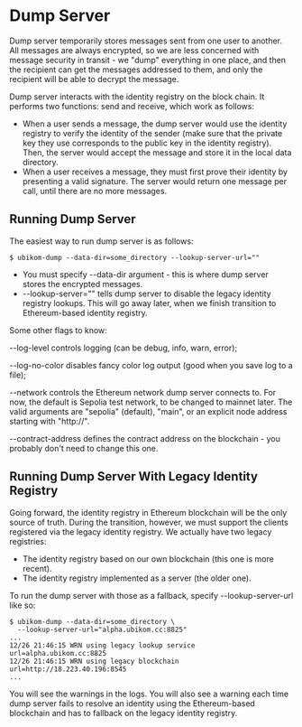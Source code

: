 # Dump Server

Dump server temporarily stores messages sent from one user to another. All 
messages are always encrypted, so we are less concerned with message security
in transit - we "dump" everything in one place, and then the recipient can
get the messages addressed to them, and only the recipient will be able
to decrypt the message.

Dump server interacts with the identity registry on the block chain. It 
performs two functions: send and receive, which work as follows:

* When a user sends a message, the dump server would use the
identity registry to verify the identity of the sender (make sure
that the private key they use corresponds to the public key in the
identity registry). Then, the server would accept the message and store
it in the local data directory. 
* When a user receives a message, they must first prove their identity
by presenting a valid signature. The server would return one message
per call, until there are no more messages.

## Running Dump Server

The easiest way to run dump server is as follows:

```
$ ubikom-dump --data-dir=some_directory --lookup-server-url=""
```

* You must specify --data-dir argument - this is where dump server stores
the encrypted messages.
* --lookup-server="" tells dump server to disable the legacy identity
registry lookups. This will go away later, when we finish transition to
Ethereum-based identity registry.

Some other flags to know:

--log-level controls logging (can be debug, info, warn, error);

--log-no-color disables fancy color log output (good when you save log to a file);

--network controls the Ethereum network dump server connects to. For now, the default 
is Sepolia test network,
to be changed to mainnet later. The valid arguments are "sepolia" (default), "main", 
or an explicit node address starting with "http://".

--contract-address defines the contract address on the blockchain - you probably don't need to change this one.

## Running Dump Server With Legacy Identity Registry

Going forward, the identity registry in Ethereum blockchain will be the only source
of truth. During the transition, however, we must support the clients registered
via the legacy identity registry. We actually have two legacy registries:

* The identity registry based on our own blockchain (this one is more recent).
* The identity registry implemented as a server (the older one).

To run the dump server with those as a fallback, specify --lookup-server-url like so:

```
$ ubikom-dump --data-dir=some_directory \
  --lookup-server-url="alpha.ubikom.cc:8825"
...
12/26 21:46:15 WRN using legacy lookup service url=alpha.ubikom.cc:8825
12/26 21:46:15 WRN using legacy blockchain url=http://18.223.40.196:8545
...
```

You will see the warnings in the logs. You will also see a warning each time 
dump server fails to resolve an identity using the Ethereum-based blockchain and
has to fallback on the legacy identity registry.